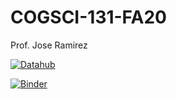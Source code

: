 # COGSCI-131-FA20

Prof. Jose Ramirez

 [![Datahub](https://img.shields.io/badge/Launch-UCB%20Datahub-blue.svg)](http://datahub.berkeley.edu/user-redirect/interact?account=ds-modules&repo=COGSCI-131-FA20&branch=master&path=)

[![Binder](https://mybinder.org/badge_logo.svg)](https://mybinder.org/v2/gh/ds-modules/COGSCI-131-FA20/master)

